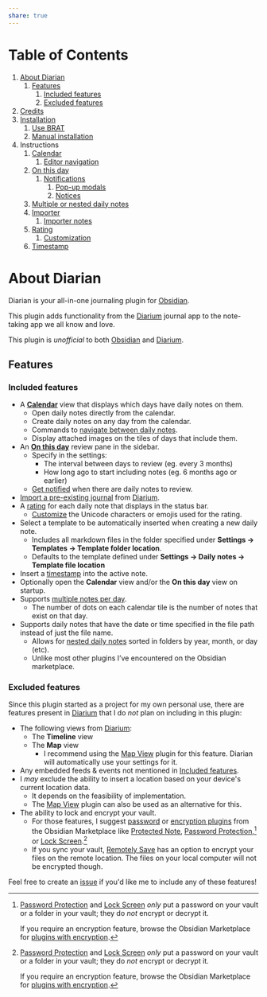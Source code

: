 ```yaml
---
share: true
---
```

# Table of Contents
1. [About Diarian](https://erallie.github.io/diarian/index.html "https://erallie.github.io/diarian/index.html")
    1. [Features](https://erallie.github.io/diarian/index.html#features "https://erallie.github.io/diarian/index.html#features")
        1. [Included features](https://erallie.github.io/diarian/index.html#included-features "https://erallie.github.io/diarian/index.html#included-features")
        2. [Excluded features](https://erallie.github.io/diarian/index.html#excluded-features "https://erallie.github.io/diarian/index.html#excluded-features")
2. [Credits](https://erallie.github.io/diarian/Credits.html "https://erallie.github.io/diarian/Credits.html")
3. [Installation](https://erallie.github.io/diarian/Installation.html "https://erallie.github.io/diarian/Installation.html")
    1. [Use BRAT](https://erallie.github.io/diarian/Installation.html#use-brat "https://erallie.github.io/diarian/Installation.html#use-brat")
    2. [Manual installation](https://erallie.github.io/diarian/Installation.html#manual-installation "https://erallie.github.io/diarian/Installation.html#manual-installation")
4. Instructions
    1. [Calendar](https://erallie.github.io/diarian/Instructions/Calendar.html "https://erallie.github.io/diarian/Instructions/Calendar.html")
        1. [Editor navigation](https://erallie.github.io/diarian/Instructions/Calendar.html#editor-navigation "https://erallie.github.io/diarian/Instructions/Calendar.html#editor-navigation")
    2. [On this day](https://erallie.github.io/diarian/Instructions/On%20this%20day.html "https://erallie.github.io/diarian/Instructions/On%20this%20day.html")
        1. [Notifications](https://erallie.github.io/diarian/Instructions/On%20this%20day.html#notifications "https://erallie.github.io/diarian/Instructions/On%20this%20day.html#notifications")
            1. [Pop-up modals](https://erallie.github.io/diarian/Instructions/On%20this%20day.html#pop-up-modals "https://erallie.github.io/diarian/Instructions/On%20this%20day.html#pop-up-modals")
            2. [Notices](https://erallie.github.io/diarian/Instructions/On%20this%20day.html#notices "https://erallie.github.io/diarian/Instructions/On%20this%20day.html#notices")
    3. [Multiple or nested daily notes](https://erallie.github.io/diarian/Instructions/Multiple%20or%20nested%20daily%20notes.html "https://erallie.github.io/diarian/Instructions/Multiple%20or%20nested%20daily%20notes.html")
    4. [Importer](https://erallie.github.io/diarian/Instructions/Importer.html "https://erallie.github.io/diarian/Instructions/Importer.html")
        1. [Importer notes](https://erallie.github.io/diarian/Instructions/Importer.html#importer-notes "https://erallie.github.io/diarian/Instructions/Importer.html#importer-notes")
    5. [Rating](https://erallie.github.io/diarian/Instructions/Rating.html "https://erallie.github.io/diarian/Instructions/Rating.html")
        1. [Customization](https://erallie.github.io/diarian/Instructions/Rating.html#customization "https://erallie.github.io/diarian/Instructions/Rating.html#customization")
    6. [Timestamp](https://erallie.github.io/diarian/Instructions/Timestamp.html "https://erallie.github.io/diarian/Instructions/Timestamp.html")

# About Diarian
Diarian is your all-in-one journaling plugin for [Obsidian](https://obsidian.md).

This plugin adds functionality from the [Diarium](https://diariumapp.com/) journal app to the note-taking app we all know and love.

This plugin is *unofficial* to both [Obsidian](https://obsidian.md/) and [Diarium](https://diariumapp.com/).
## Features
### Included features
- A **[Calendar](./Instructions/Calendar.md)** view that displays which days have daily notes on them.
	- Open daily notes directly from the calendar.
	- Create daily notes on any day from the calendar.
	- Commands to [navigate between daily notes](./Instructions/Calendar.md#Editor%20navigation).
	- Display attached images on the tiles of days that include them.
- An **[On this day](./Instructions/On%20this%20day.md)** review pane in the sidebar.
	- Specify in the settings:
		- The interval between days to review (eg. every 3 months)
		- How long ago to start including notes (eg. 6 months ago or earlier)
	- [Get notified](./Instructions/On%20this%20day.md#Notifications) when there are daily notes to review.
- [Import a pre-existing journal](./Instructions/Importer.md) from [Diarium](https://diariumapp.com/).
- A [rating](./Instructions/Rating.md) for each daily note that displays in the status bar.
	- [Customize](./Instructions/Rating.md#Customization) the Unicode characters or emojis used for the rating.
- Select a template to be automatically inserted when creating a new daily note.
	- Includes all markdown files in the folder specified under **Settings → Templates → Template folder location**.
	- Defaults to the template defined under **Settings → Daily notes → Template file location**
- Insert a [timestamp](./Instructions/Timestamp.md) into the active note.
- Optionally open the **Calendar** view and/or the **On this day** view on startup.
- Supports [multiple notes per day](./Instructions/Multiple%20or%20nested%20daily%20notes.md).
	- The number of dots on each calendar tile is the number of notes that exist on that day.
- Supports daily notes that have the date or time specified in the file path instead of just the file name.
	- Allows for [nested daily notes](./Instructions/Multiple%20or%20nested%20daily%20notes.md) sorted in folders by year, month, or day (etc).
	- Unlike most other plugins I’ve encountered on the Obsidian marketplace.
### Excluded features
Since this plugin started as a project for my own personal use, there are features present in [Diarium](https://diariumapp.com/) that I do *not* plan on including in this plugin:
- The following views from [Diarium](https://diariumapp.com/):
	- The **Timeline** view
	- The **Map** view
		- I recommend using the [Map View](https://obsidian.md/plugins?id=obsidian-map-view) plugin for this feature. Diarian will automatically use your settings for it.
- Any embedded feeds & events not mentioned in [Included features](index.md#Included%20features).
- I *may* exclude the ability to insert a location based on your device's current location data.
	- It depends on the feasibility of implementation.
	- The [Map View](https://obsidian.md/plugins?id=obsidian-map-view) plugin can also be used as an alternative for this.
- The ability to lock and encrypt your vault.
	- For those features, I suggest [password](https://obsidian.md/plugins?search=password) or [encryption plugins](https://obsidian.md/plugins?search=encrypt) from the Obsidian Marketplace like [Protected Note](https://obsidian.md/plugins?id=protected-note), [Password Protection](https://obsidian.md/plugins?id=password-protection),[^1] or [Lock Screen](https://obsidian.md/plugins?id=obsidian-lock-screen-plugin).[^1]
	- If you sync your vault, [Remotely Save](https://obsidian.md/plugins?id=remotely-save) has an option to encrypt your files on the remote location. The files on your local computer will not be encrypted though.

[^1]: [Password Protection](https://obsidian.md/plugins?id=password-protection) and [Lock Screen](https://obsidian.md/plugins?id=obsidian-lock-screen-plugin) *only* put a password on your vault or a folder in your vault; they do *not* encrypt or decrypt it.
	
	If you require an encryption feature, browse the Obsidian Marketplace for [plugins with encryption](https://obsidian.md/plugins?search=encrypt).

Feel free to create an [issue](https://github.com/Erallie/diarian/issues) if you'd like me to include any of these features!